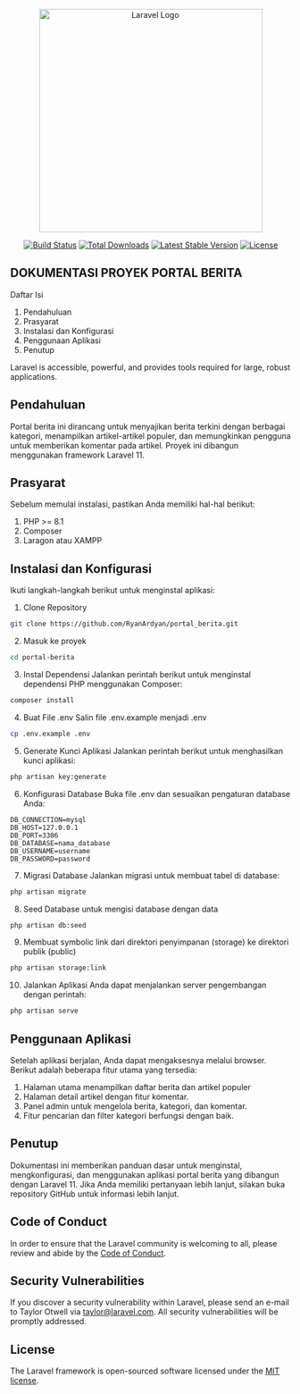 <p align="center"><a href="https://laravel.com" target="_blank"><img src="https://raw.githubusercontent.com/laravel/art/master/logo-lockup/5%20SVG/2%20CMYK/1%20Full%20Color/laravel-logolockup-cmyk-red.svg" width="400" alt="Laravel Logo"></a></p>

<p align="center">
<a href="https://github.com/laravel/framework/actions"><img src="https://github.com/laravel/framework/workflows/tests/badge.svg" alt="Build Status"></a>
<a href="https://packagist.org/packages/laravel/framework"><img src="https://img.shields.io/packagist/dt/laravel/framework" alt="Total Downloads"></a>
<a href="https://packagist.org/packages/laravel/framework"><img src="https://img.shields.io/packagist/v/laravel/framework" alt="Latest Stable Version"></a>
<a href="https://packagist.org/packages/laravel/framework"><img src="https://img.shields.io/packagist/l/laravel/framework" alt="License"></a>
</p>

## DOKUMENTASI PROYEK PORTAL BERITA

Daftar Isi

1. Pendahuluan
2. Prasyarat
3. Instalasi dan Konfigurasi
4. Penggunaan Aplikasi
5. Penutup

Laravel is accessible, powerful, and provides tools required for large, robust applications.

## Pendahuluan

Portal berita ini dirancang untuk menyajikan berita terkini dengan berbagai kategori, menampilkan artikel-artikel populer, dan memungkinkan pengguna untuk memberikan komentar pada artikel. Proyek ini dibangun menggunakan framework Laravel 11.

## Prasyarat

Sebelum memulai instalasi, pastikan Anda memiliki hal-hal berikut:
1. PHP >= 8.1
2. Composer
3. Laragon atau XAMPP

## Instalasi dan Konfigurasi

Ikuti langkah-langkah berikut untuk menginstal aplikasi:
1. Clone Repository

```bash
git clone https://github.com/RyanArdyan/portal_berita.git
```

2. Masuk ke proyek
   
```bash
cd portal-berita
```

3. Instal Dependensi Jalankan perintah berikut untuk menginstal dependensi PHP menggunakan Composer:
```bash
composer install
```

4. Buat File .env Salin file .env.example menjadi .env
```bash
cp .env.example .env
```

5. Generate Kunci Aplikasi Jalankan perintah berikut untuk menghasilkan kunci aplikasi:
```bash
php artisan key:generate
```

6. Konfigurasi Database Buka file .env dan sesuaikan pengaturan database Anda:
```env
DB_CONNECTION=mysql
DB_HOST=127.0.0.1
DB_PORT=3306
DB_DATABASE=nama_database
DB_USERNAME=username
DB_PASSWORD=password
```

7. Migrasi Database Jalankan migrasi untuk membuat tabel di database:
```bash
php artisan migrate
```

8. Seed Database untuk mengisi database dengan data
```bash
php artisan db:seed
```

9. Membuat symbolic link dari direktori penyimpanan (storage) ke direktori publik (public)
```bash
php artisan storage:link
```

10. Jalankan Aplikasi Anda dapat menjalankan server pengembangan dengan perintah:
```bash
php artisan serve
```

## Penggunaan Aplikasi
Setelah aplikasi berjalan, Anda dapat mengaksesnya melalui browser. Berikut adalah beberapa fitur utama yang tersedia:
1. Halaman utama menampilkan daftar berita dan artikel populer
2. Halaman detail artikel dengan fitur komentar.
3. Panel admin untuk mengelola berita, kategori, dan komentar.
4. Fitur pencarian dan filter kategori berfungsi dengan baik.

## Penutup
Dokumentasi ini memberikan panduan dasar untuk menginstal, mengkonfigurasi, dan menggunakan aplikasi portal berita yang dibangun dengan Laravel 11. Jika Anda memiliki pertanyaan lebih lanjut, silakan buka repository GitHub untuk informasi lebih lanjut.


## Code of Conduct

In order to ensure that the Laravel community is welcoming to all, please review and abide by the [Code of Conduct](https://laravel.com/docs/contributions#code-of-conduct).

## Security Vulnerabilities

If you discover a security vulnerability within Laravel, please send an e-mail to Taylor Otwell via [taylor@laravel.com](mailto:taylor@laravel.com). All security vulnerabilities will be promptly addressed.

## License

The Laravel framework is open-sourced software licensed under the [MIT license](https://opensource.org/licenses/MIT).
